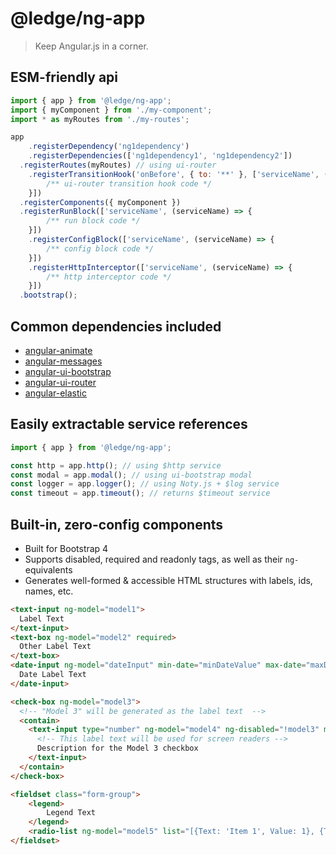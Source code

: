 # @ledge/ng-app

> Keep Angular.js in a corner.

## ESM-friendly api

```js
import { app } from '@ledge/ng-app';
import { myComponent } from './my-component';
import * as myRoutes from './my-routes';

app
	.registerDependency('ng1dependency')
	.registerDependencies(['ng1dependency1', 'ng1dependency2'])
  .registerRoutes(myRoutes) // using ui-router
	.registerTransitionHook('onBefore', { to: '**' }, ['serviceName', (serviceName) => {
		/** ui-router transition hook code */
	}])
  .registerComponents({ myComponent })
  .registerRunBlock(['serviceName', (serviceName) => {
		/** run block code */
	}])
	.registerConfigBlock(['serviceName', (serviceName) => {
		/** config block code */
	}])
	.registerHttpInterceptor(['serviceName', (serviceName) => {
		/** http interceptor code */
	}])
  .bootstrap();
```

## Common dependencies included

- [angular-animate](https://www.npmjs.com/package/angular-animate)
- [angular-messages](https://www.npmjs.com/package/angular-messages)
- [angular-ui-bootstrap](https://www.npmjs.com/package/angular-ui-bootstrap)
- [angular-ui-router](https://www.npmjs.com/package/@uirouter/angularjs)
- [angular-elastic](https://www.npmjs.com/package/angular-elastic)

## Easily extractable service references

```js
import { app } from '@ledge/ng-app';

const http = app.http(); // using $http service
const modal = app.modal(); // using ui-bootstrap modal
const logger = app.logger(); // using Noty.js + $log service
const timeout = app.timeout(); // returns $timeout service
```

## Built-in, zero-config components

- Built for Bootstrap 4
- Supports disabled, required and readonly tags, as well as their `ng-`equivalents
- Generates well-formed & accessible HTML structures with labels, ids, names, etc.

```html
<text-input ng-model="model1">
  Label Text
</text-input>
<text-box ng-model="model2" required>
  Other Label Text
</text-box>
<date-input ng-model="dateInput" min-date="minDateValue" max-date="maxDateValue">
  Date Label Text
</date-input>

<check-box ng-model="model3">
  <!-- "Model 3" will be generated as the label text  -->
  <contain>
    <text-input type="number" ng-model="model4" ng-disabled="!model3" min="1" max="2">
      <!-- This label text will be used for screen readers -->
      Description for the Model 3 checkbox
    </text-input>
  </contain>
</check-box>

<fieldset class="form-group">
	<legend>
		Legend Text
	</legend>
	<radio-list ng-model="model5" list="[{Text: 'Item 1', Value: 1}, {Text: 'Item 2', Value: 2}]"></radio-list>
</fieldset>
```
